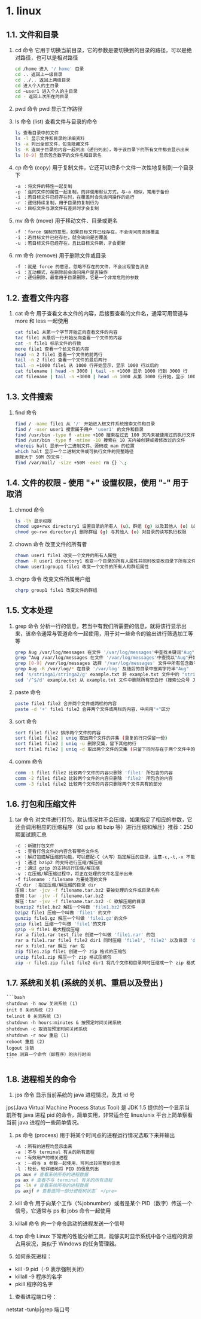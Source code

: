 # 1. linux

## 1.1. 文件和目录

1. cd 命令
它用于切换当前目录，它的参数是要切换到的目录的路径，可以是绝对路径，也可以是相对路径

    ```bash
    cd /home 进入 '/ home' 目录
    cd .. 返回上一级目录
    cd ../.. 返回上两级目录
    cd 进入个人的主目录
    cd ~user1 进入个人的主目录
    cd - 返回上次所在的目录
    ```

1. pwd 命令
pwd 显示工作路径

1. ls 命令 (list)
查看文件与目录的命令

    ```bash
    ls 查看目录中的文件
    ls -l 显示文件和目录的详细资料
    ls -a 列出全部文件，包含隐藏文件
    ls -R 连同子目录的内容一起列出（递归列出），等于该目录下的所有文件都会显示出来
    ls [0-9] 显示包含数字的文件名和目录名
    ```

1. cp 命令 (copy)
用于复制文件，它还可以把多个文件一次性地复制到一个目录下

    ```bash
    -a ：将文件的特性一起复制
    -p ：连同文件的属性一起复制，而非使用默认方式，与-a 相似，常用于备份
    -i ：若目标文件已经存在时，在覆盖时会先询问操作的进行
    -r ：递归持续复制，用于目录的复制行为
    -u ：目标文件与源文件有差异时才会复制
    ```

1. mv 命令 (move)
用于移动文件、目录或更名

    ```bash
    -f ：force 强制的意思，如果目标文件已经存在，不会询问而直接覆盖
    -i ：若目标文件已经存在，就会询问是否覆盖
    -u ：若目标文件已经存在，且比目标文件新，才会更新
    ```

1. rm 命令 (remove)
用于删除文件或目录

    ```bash
    -f ：就是 force 的意思，忽略不存在的文件，不会出现警告消息
    -i ：互动模式，在删除前会询问用户是否操作
    -r ：递归删除，最常用于目录删除，它是一个非常危险的参数
    ```

## 1.2. 查看文件内容

1. cat 命令
用于查看文本文件的内容，后接要查看的文件名，通常可用管道与 more 和 less 一起使用

    ```bash
    cat file1 从第一个字节开始正向查看文件的内容
    tac file1 从最后一行开始反向查看一个文件的内容
    cat -n file1 标示文件的行数
    more file1 查看一个长文件的内容
    head -n 2 file1 查看一个文件的前两行
    tail -n 2 file1 查看一个文件的最后两行
    tail -n +1000 file1 从 1000 行开始显示，显示 1000 行以后的
    cat filename | head -n 3000 | tail -n +1000 显示 1000 行到 3000 行
    cat filename | tail -n +3000 | head -n 1000 从第 3000 行开始，显示 1000(即显示 3000~3999 行)
    ```

## 1.3. 文件搜索

1. find 命令

    ```bash
    find / -name file1 从 '/' 开始进入根文件系统搜索文件和目录
    find / -user user1 搜索属于用户 'user1' 的文件和目录
    find /usr/bin -type f -atime +100 搜索在过去 100 天内未被使用过的执行文件
    find /usr/bin -type f -mtime -10 搜索在 10 天内被创建或者修改过的文件
    whereis halt 显示一个二进制文件、源码或 man 的位置
    which halt 显示一个二进制文件或可执行文件的完整路径
    删除大于 50M 的文件：
    find /var/mail/ -size +50M -exec rm {} ＼;
    ```

## 1.4. 文件的权限 - 使用 "+" 设置权限，使用 "-" 用于取消

1. chmod 命令

    ```bash
    ls -lh 显示权限
    chmod ugo+rwx directory1 设置目录的所有人 (u)、群组 (g) 以及其他人 (o) 以读（r，4 ）、写 (w，2) 和执行 (x，1) 的权限
    chmod go-rwx directory1 删除群组 (g) 与其他人 (o) 对目录的读写执行权限
    ```

1. chown 命令
改变文件的所有者

    ```bash
    chown user1 file1 改变一个文件的所有人属性
    chown -R user1 directory1 改变一个目录的所有人属性并同时改变改目录下所有文件的属性
    chown user1:group1 file1 改变一个文件的所有人和群组属性
    ```

1. chgrp 命令
改变文件所属用户组

    ```bash
    chgrp group1 file1 改变文件的群组
    ```

## 1.5. 文本处理

1. grep 命令
分析一行的信息，若当中有我们所需要的信息，就将该行显示出来，该命令通常与管道命令一起使用，用于对一些命令的输出进行筛选加工等等

    ```bash
    grep Aug /var/log/messages 在文件 '/var/log/messages'中查找关键词"Aug"
    grep ^Aug /var/log/messages 在文件 '/var/log/messages'中查找以"Aug"开始的词汇
    grep [0-9] /var/log/messages 选择 '/var/log/messages' 文件中所有包含数字的行
    grep Aug -R /var/log/* 在目录 '/var/log' 及随后的目录中搜索字符串"Aug"
    sed 's/stringa1/stringa2/g' example.txt 将 example.txt 文件中的 "string1" 替换成 "string2"
    sed '/^$/d' example.txt 从 example.txt 文件中删除所有空白行（搜索公众号 Java 知音，回复 “2021”，送你一份 Java 面试题宝典）
    ```

1. paste 命令

    ```bash
    paste file1 file2 合并两个文件或两栏的内容
    paste -d '+' file1 file2 合并两个文件或两栏的内容，中间用"+"区分
    ```

1. sort 命令

    ```bash
    sort file1 file2 排序两个文件的内容
    sort file1 file2 | uniq 取出两个文件的并集 (重复的行只保留一份)
    sort file1 file2 | uniq -u 删除交集，留下其他的行
    sort file1 file2 | uniq -d 取出两个文件的交集 (只留下同时存在于两个文件中的文件)
    ```

1. comm 命令

    ```bash
    comm -1 file1 file2 比较两个文件的内容只删除 'file1' 所包含的内容
    comm -2 file1 file2 比较两个文件的内容只删除 'file2' 所包含的内容
    comm -3 file1 file2 比较两个文件的内容只删除两个文件共有的部分
    ```

## 1.6. 打包和压缩文件

1. tar 命令
对文件进行打包，默认情况并不会压缩，如果指定了相应的参数，它还会调用相应的压缩程序（如 gzip 和 bzip 等）进行压缩和解压）推荐：250 期面试题汇总

    ```bash
    -c ：新建打包文件
    -t ：查看打包文件的内容含有哪些文件名
    -x ：解打包或解压缩的功能，可以搭配-C（大写）指定解压的目录，注意-c,-t,-x 不能同时出现在同一条命令中
    -j ：通过 bzip2 的支持进行压缩/解压缩
    -z ：通过 gzip 的支持进行压缩/解压缩
    -v ：在压缩/解压缩过程中，将正在处理的文件名显示出来
    -f filename ：filename 为要处理的文件
    -C dir ：指定压缩/解压缩的目录 dir
    压缩：tar -jcv -f filename.tar.bz2 要被处理的文件或目录名称
    查询：tar -jtv -f filename.tar.bz2
    解压：tar -jxv -f filename.tar.bz2 -C 欲解压缩的目录
    bunzip2 file1.bz2 解压一个叫做 'file1.bz2'的文件
    bzip2 file1 压缩一个叫做 'file1' 的文件
    gunzip file1.gz 解压一个叫做 'file1.gz'的文件
    gzip file1 压缩一个叫做 'file1'的文件
    gzip -9 file1 最大程度压缩
    rar a file1.rar test_file 创建一个叫做 'file1.rar' 的包
    rar a file1.rar file1 file2 dir1 同时压缩 'file1', 'file2' 以及目录 'dir1'
    rar x file1.rar 解压 rar 包
    zip file1.zip file1 创建一个 zip 格式的压缩包
    unzip file1.zip 解压一个 zip 格式压缩包
    zip -r file1.zip file1 file2 dir1 将几个文件和目录同时压缩成一个 zip 格式的压缩包
    ```

## 1.7. 系统和关机 (系统的关机、重启以及登出 )

    ```bash
    shutdown -h now 关闭系统 (1)
    init 0 关闭系统 (2)
    telinit 0 关闭系统 (3)
    shutdown -h hours:minutes & 按预定时间关闭系统
    shutdown -c 取消按预定时间关闭系统
    shutdown -r now 重启 (1)
    reboot 重启 (2)
    logout 注销
    time 测算一个命令（即程序）的执行时间
    ```

## 1.8. 进程相关的命令

1. jps 命令
显示当前系统的 java 进程情况，及其 id 号

jps(Java Virtual Machine Process Status Tool) 是 JDK 1.5 提供的一个显示当前所有 java 进程 pid 的命令，简单实用，非常适合在 linux/unix 平台上简单察看当前 java 进程的一些简单情况。

1. ps 命令 (process)
用于将某个时间点的进程运行情况选取下来并输出

    ```bash
    -A ：所有的进程均显示出来
    -a ：不与 terminal 有关的所有进程
    -u ：有效用户的相关进程
    -x ：一般与 a 参数一起使用，可列出较完整的信息
    -l ：较长，较详细地将 PID 的信息列出
    ps aux # 查看系统所有的进程数据
    ps ax # 查看不与 terminal 有关的所有进程
    ps -lA # 查看系统所有的进程数据
    ps axjf # 查看连同一部分进程树状态` </pre>
    ```

1. kill 命令
用于向某个工作（%jobnumber）或者是某个 PID（数字）传送一个信号，它通常与 ps 和 jobs 命令一起使用

1. killall 命令
向一个命令启动的进程发送一个信号

1. top 命令
Linux 下常用的性能分析工具，能够实时显示系统中各个进程的资源占用状况，类似于 Windows 的任务管理器。

1. 如何杀死进程：

- kill -9 pid（-9 表示强制关闭）
- killall -9 程序的名字
- pkill 程序的名字

1. 查看进程端口号：

netstat -tunlp|grep 端口号
